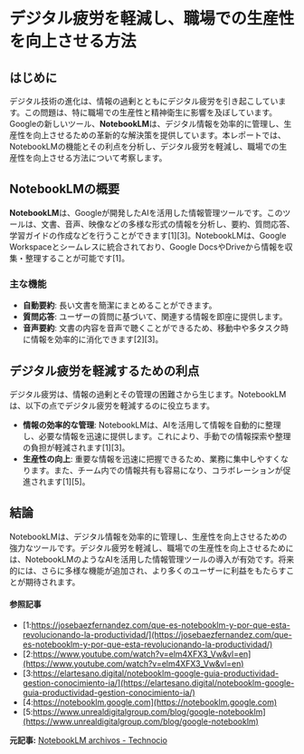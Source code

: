 # デジタル疲労を軽減し、職場での生産性を向上させる方法

## はじめに

デジタル技術の進化は、情報の過剰とともにデジタル疲労を引き起こしています。この問題は、特に職場での生産性と精神衛生に影響を及ぼしています。Googleの新しいツール、**NotebookLM**は、デジタル情報を効率的に管理し、生産性を向上させるための革新的な解決策を提供しています。本レポートでは、NotebookLMの機能とその利点を分析し、デジタル疲労を軽減し、職場での生産性を向上させる方法について考察します。

## NotebookLMの概要

**NotebookLM**は、Googleが開発したAIを活用した情報管理ツールです。このツールは、文書、音声、映像などの多様な形式の情報を分析し、要約、質問応答、学習ガイドの作成などを行うことができます[1][3]。NotebookLMは、Google Workspaceとシームレスに統合されており、Google DocsやDriveから情報を収集・整理することが可能です[1]。

### 主な機能

- **自動要約**: 長い文書を簡潔にまとめることができます。
- **質問応答**: ユーザーの質問に基づいて、関連する情報を即座に提供します。
- **音声要約**: 文書の内容を音声で聴くことができるため、移動中や多タスク時に情報を効率的に消化できます[2][3]。

## デジタル疲労を軽減するための利点

デジタル疲労は、情報の過剰とその管理の困難さから生じます。NotebookLMは、以下の点でデジタル疲労を軽減するのに役立ちます。

- **情報の効率的な管理**: NotebookLMは、AIを活用して情報を自動的に整理し、必要な情報を迅速に提供します。これにより、手動での情報探索や整理の負担が軽減されます[1][3]。
- **生産性の向上**: 重要な情報を迅速に把握できるため、業務に集中しやすくなります。また、チーム内での情報共有も容易になり、コラボレーションが促進されます[1][5]。

## 結論

NotebookLMは、デジタル情報を効率的に管理し、生産性を向上させるための強力なツールです。デジタル疲労を軽減し、職場での生産性を向上させるためには、NotebookLMのようなAIを活用した情報管理ツールの導入が有効です。将来的には、さらに多様な機能が追加され、より多くのユーザーに利益をもたらすことが期待されます。

#### 参照記事
- [1:https://josebaezfernandez.com/que-es-notebooklm-y-por-que-esta-revolucionando-la-productividad/](https://josebaezfernandez.com/que-es-notebooklm-y-por-que-esta-revolucionando-la-productividad/)
- [2:https://www.youtube.com/watch?v=elm4XFX3_Vw&vl=en](https://www.youtube.com/watch?v=elm4XFX3_Vw&vl=en)
- [3:https://elartesano.digital/notebooklm-google-guia-productividad-gestion-conocimiento-ia/](https://elartesano.digital/notebooklm-google-guia-productividad-gestion-conocimiento-ia/)
- [4:https://notebooklm.google.com](https://notebooklm.google.com)
- [5:https://www.unrealdigitalgroup.com/blog/google-notebooklm](https://www.unrealdigitalgroup.com/blog/google-notebooklm)


**元記事:** [NotebookLM archivos - Technocio](https://technocio.com/tag/notebooklm/)